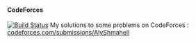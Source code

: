 #### CodeForces  
[![Build Status](https://travis-ci.org/AlyShmahell/AlyShmahell-CodeForces.svg?branch=master)](https://travis-ci.org/AlyShmahell/AlyShmahell-CodeForces)
My solutions to some problems on CodeForces : [codeforces.com/submissions/AlyShmahell](http://codeforces.com/submissions/AlyShmahell)
